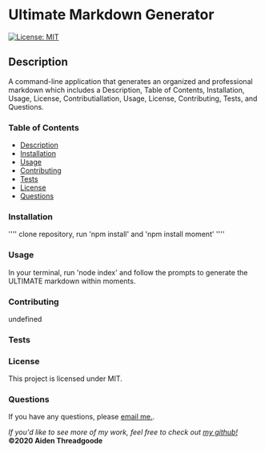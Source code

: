 
# Ultimate Markdown Generator
[![License: MIT](https://img.shields.io/badge/License-MIT-yellow.svg)](https://opensource.org/licenses/MIT)
    
## Description
A command-line application that generates an organized and professional markdown which includes a Description, Table of Contents, Installation, Usage, License, Contributiallation, Usage, License, Contributing, Tests, and Questions.

### Table of Contents
- [Description](#description)
- [Installation](#installation)
- [Usage](#usage)
- [Contributing](#contributing)
- [Tests](#tests)
- [License](#license)
- [Questions](#questions)

### Installation
''''
clone repository, run 'npm install' and 'npm install moment'
''''

### Usage
In your terminal, run 'node index' and follow the prompts to generate the ULTIMATE markdown within moments.
    
### Contributing
undefined
    
### Tests

    
### License
This project is licensed under MIT. 

### Questions
    
If you have any questions, please [email me.](mailto:$(aiden.threadgoode@gmail.com)).
    
*If you'd like to see more of my work, feel free to check out [my github!](github.com/a-thread)*
**©2020 Aiden Threadgoode**
    